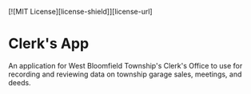 <a name="readme-top"></a>

[![MIT License][license-shield]][license-url]

# Clerk's App

An application for West Bloomfield Township's Clerk's Office to use for recording and reviewing data on township garage sales, meetings, and deeds.